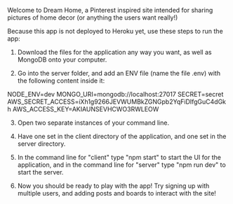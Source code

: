 Welcome to Dream Home, a Pinterest inspired site intended for sharing pictures of home decor (or anything the users want really!)

Because this app is not deployed to Heroku yet, use these steps to run the app:

1) Download the files for the application any way you want, as well as MongoDB onto your computer.

2) Go into the server folder, and add an ENV file (name the file .env) with the following content inside it:

NODE_ENV=dev
MONGO_URI=mongodb://localhost:27017
SECRET=secret
AWS_SECRET_ACCESS=iXh1g9266JEVWUMBkZGNGpb2YqFiDIfgGuC4dGkh
AWS_ACCESS_KEY=AKIAUNSEVHCWO3RWLEOW

3) Open two separate instances of your command line.

4) Have one set in the client directory of the application, and one set in the server directory.

5) In the command line for "client" type "npm start" to start the UI for the application, and in the command line for "server" type "npm run dev" to start the server.

6) Now you should be ready to play with the app! Try signing up with multiple users, and adding posts and boards to interact with the site!
